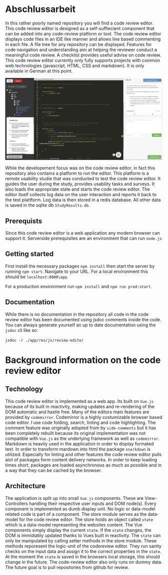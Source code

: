 # Abschlussarbeit

In this rather poorly named repository you will find a code review editor.
This code review editor is designed as a self-suffiecient component that can be added
into any code-review platform or tool. The code review editor displays code files
in an IDE like manner and allows line based commenting in each file.
A file tree for any repository can be displayed. Features for code navigation and
understanding aim at helping the reviewer conduct a meaningful code review.
A checklist provides useful advise on code review.
This code review editor currently only fully supports projects with common web technologies (javascript, HTML, CSS and markdown).
It is only available in German at this point.

![Overview UI](./assets/screenshot_overview.png)

While the developement focus was on the code review editor, in fact this
repository also contains a platform to run the editor. This platform is
a remote usability studie that was conducted to test the code review editor.
It guides the user during the study, provides usability tasks and surveys.
It also loads the appropriate state and starts the code review editor.
The editor itself collects log data on the user interaction and reports it
back to the test plattform. Log data is then stored in a redis database.
All other data is saved in the sqlite db `StudyResults.db`.

## Prerequists

Since this code review editor is a web application any modern browser can support it.
Serverside prerequisites are an environment that can run `node.js`

## Getting started

First install the necessary packages `npm install` then start the server by running `npm start`.
Navigate to your URL. For a local environment this should be `localhost:8000\app`.

For a production environment run `npm install` and `npm run prod:start`.

## Documentation

While there is no documentation in the repository all code in the code review editor
has been documented using jsdoc comments inside the code.
You can always generate yourself an up to date documentation using the `jsdoc` cli like so:

`jsdoc -r ./app/res/js/review-editor`


# Background information on the code review editor

## Technology

This code review editor is implemented as a web app.
Its built on `Vue.js` because of its built in reactivity, making updates and re-rendering
of the DOM automatic and hastle free. Many of the editors main features are provided
by `codemirror`. Codemirror is a highly costumizable browser based code editor.
I use code folding, search, linting and code highlighting. The comment feature was originally adopted from by `side-comments`
but it has been completely rebuilt because its original implementation was not compatible
with `Vue.js` as the underlying framework as well as `codemirror`. Markdown is heavily used
in the application in order to display formated text. In order to transform mardown into
html the package `snarkdown` is utilized. Especially for linting and other features
the code review editor pulls alot of packages form content delivery networks. In order to
keep loading times short, packages are loaded asynchronous as much as possible and in
a way that they can be cached by the browser.

## Architecture

The application is split up into small `Vue.js` components. These are View-Controllers handling
their respective user inputs and DOM node(s). Every component is implemented as dumb display unit.
No logic or data-model related code is part of a component. The store module serves as the data-model
for the code review editor. The store holds an object called `state` which is a data-model representing
the websites content. The Vue components simply display the current `state`. If the `state` changes,
the DOM is immidiatily updated thanks to Vues built in reactivity.
The `state` can only be manipulated by calling setter methods in the store module. These methods
reporesent the logic-unit of the codereview editor. They run sanity checks on the input data and
assign it to the correct properties in the `state`.
At the moment the `state` is saved in the browsers local storage, this should change in the future.
The code-review editor also only runs on dummy data. The future goal is to pull repositories from
github for review.
